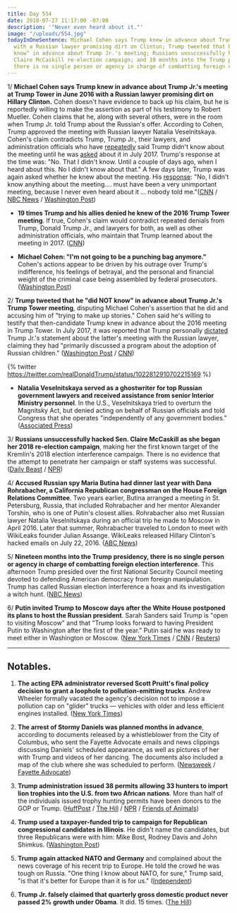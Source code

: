 ```yaml
---
title: Day 554
date: 2018-07-27 11:17:00 -07:00
description: '"Never even heard about it."'
image: "/uploads/554.jpg"
todayInOneSentence: Michael Cohen says Trump knew in advance about Trump Jr.'s meeting
  with a Russian lawyer promising dirt on Clinton; Trump tweeted that he "did NOT
  know" in advance about Trump Jr.'s meeting; Russians unsuccessfully hacked Sen.
  Claire McCaskill re-election campaign; and 19 months into the Trump presidency,
  there is no single person or agency in charge of combatting foreign election interference.
---
```


1/ **Michael Cohen says Trump knew in advance about Trump Jr.'s meeting at Trump Tower in June 2016 with a Russian lawyer promising dirt on Hillary Clinton.** Cohen doesn't have evidence to back up his claim, but he is reportedly willing to make the assertion as part of his testimony to Robert Mueller. Cohen claims that he, along with several others, were in the room when Trump Jr. told Trump about the Russian's offer. According to Cohen, Trump approved the meeting with Russian lawyer Natalia Veselnitskaya. Cohen's claim contradicts Trump, Trump Jr., their lawyers, and administration officials who have [repeatedly](https://whatthefuckjusthappenedtoday.com/2017/07/10/Day-172/#1-donald-trump-jr-met-with-a-kremlin) said Trump didn't know about the meeting until he was [asked](https://www.reuters.com/article/us-usa-trump-interview-highlights-idUSKBN19X34X) about it in July 2017. Trump's response at the time was: "No. That I didn't know. Until a couple of days ago, when I heard about this. No I didn't know about that." A few days later, Trump was again asked whether he knew about the meeting. His [response](https://www.nytimes.com/2017/07/19/us/politics/trump-interview-transcript.html): "No, I didn't know anything about the meeting.... must have been a very unimportant meeting, because I never even heard about it ... nobody told me."([CNN](https://www.cnn.com/2018/07/26/politics/michael-cohen-donald-trump-june-2016-meeting-knowledge/index.html) / [NBC News](https://www.nbcnews.com/politics/politics-news/cohen-claims-trump-knew-2016-russia-meeting-source-says-n895141) / [Washington Post](https://www.washingtonpost.com/news/politics/wp/2018/07/27/the-trump-tower-meeting-increasing-looks-as-bad-for-trump-as-it-at-first-seemed/?utm_term=.2ce88189a735))

* **19 times Trump and his allies denied he knew of the 2016 Trump Tower meeting**. If true, Cohen's claim would contradict repeated denials from Trump, Donald Trump Jr., and lawyers for both, as well as other administration officials, who maintain that Trump learned about the meeting in 2017. ([CNN](https://www.cnn.com/2018/07/27/politics/trump-denials-trump-tower-2016-meeting/index.html))

* **Michael Cohen: "I'm not going to be a punching bag anymore."** Cohen's actions appear to be driven by his outrage over Trump's indifference, his feelings of betrayal, and the personal and financial weight of the criminal case being assembled by federal prosecutors. ([Washington Post](https://www.washingtonpost.com/politics/im-not-going-to-be-a-punching-bag-anymore-inside-michael-cohens-break-with-trump/2018/07/25/2471797a-9024-11e8-bcd5-9d911c784c38_story.html))

2/ **Trump tweeted that he "did NOT know" in advance about Trump Jr.'s Trump Tower meeting**, disputing Michael Cohen's assertion that he did and accusing him of "trying to make up stories." Cohen said he's willing to testify that then-candidate Trump knew in advance about the 2016 meeting in Trump Tower. In July 2017, it was reported that Trump personally [dictated](https://whatthefuckjusthappenedtoday.com/2017/08/01/day-194/#1-trump-personally-dictated-trump-jr) Trump Jr.'s statement about the latter's meeting with the Russian lawyer, claiming they had "primarily discussed a program about the adoption of Russian children." ([Washington Post](https://www.washingtonpost.com/politics/trump-maintains-not-knowing-in-advance-about-meeting-with-russians-disputing-cohen-claim/2018/07/27/5e18f57a-9143-11e8-bcd5-9d911c784c38_story.html) / [CNN](https://www.cnn.com/2018/07/27/politics/donald-trump-reacts-michael-cohen-mueller/index.html))

{% twitter https://twitter.com/realDonaldTrump/status/1022812910702215169 %}

* **Natalia Veselnitskaya served as a ghostwriter for top Russian government lawyers and received assistance from senior Interior Ministry personnel**. In the U.S., Veselnitskaya tried to overturn the Magnitsky Act, but denied acting on behalf of Russian officials and told Congress that she operates "independently of any government bodies." ([Associated Press](https://apnews.com/4946c3cfaea04ce69a7e5bf2344c4a7a))

3/ **Russians unsuccessfully hacked Sen. Claire McCaskill as she began her 2018 re-election campaign**, making her the first known target of the Kremlin's 2018 election interference campaign. There is no evidence that the attempt to penetrate her campaign or staff systems was successful. ([Daily Beast](https://www.thedailybeast.com/russian-hackers-new-target-a-vulnerable-democratic-senator) / [NPR](https://www.npr.org/2018/07/26/632890327/russians-unsuccessfully-tried-to-hack-computers-of-democratic-sen-claire-mccaski))

4/ **Accused Russian spy Maria Butina had dinner last year with Dana Rohrabacher, a California Republican congressman on the House Foreign Relations Committee**. Two years earlier, Butina arranged a meeting in St. Petersburg, Russia, that included Rohrabacher and her mentor Alexander Torshin, who is one of Putin's closest allies. Rohrabacher also met Russian lawyer Natalia Veselnitskaya during an official trip he made to Moscow in April 2016. Later that summer, Rohrabacher traveled to London to meet with WikiLeaks founder Julian Assange. WikiLeaks released Hillary Clinton's hacked emails on July 22, 2016. ([ABC News](https://abcnews.go.com/Politics/russia-bistro-bis-calif-congressman-dined-accused-russian/story?id=56839486))

5/ **Nineteen months into the Trump presidency, there is no single person or agency in charge of combatting foreign election interference**. This afternoon Trump presided over the first National Security Council meeting devoted to defending American democracy from foreign manipulation. Trump has called Russian election interference a hoax and its investigation a witch hunt. ([NBC News](https://www.nbcnews.com/politics/elections/trump-admin-has-no-central-strategy-election-security-no-one-n895256))

6/ **Putin invited Trump to Moscow days after the White House postponed its plans to host the Russian president**. Sarah Sanders said Trump is "open to visiting Moscow" and that "Trump looks forward to having President Putin to Washington after the first of the year." Putin said he was ready to meet either in Washington or Moscow. ([New York Times](https://www.nytimes.com/2018/07/27/world/europe/putin-trump-moscow-meeting.html) / [CNN](https://www.cnn.com/2018/07/27/politics/vladimir-putin-donald-trump-washington-moscow/index.html) / [Reuters](https://www.reuters.com/article/us-safrica-brics-putin-trump/russias-putin-says-he-invited-trump-to-moscow-idUSKBN1KH1K1))

---

## Notables.

1. **The acting EPA administrator reversed Scott Pruitt's final policy decision to grant a loophole to pollution-emitting trucks**. Andrew Wheeler formally vacated the agency's decision not to impose a pollution cap on "glider" trucks — vehicles with older and less efficient engines installed. ([New York Times](https://www.nytimes.com/2018/07/27/climate/wheeler-pruitt-glider-truck-reversal.html))

2. **The arrest of Stormy Daniels was planned months in advance**, according to documents released by a whistleblower from the City of Columbus, who sent the Fayette Advocate emails and news clippings discussing Daniels' scheduled appearance, as well as pictures of her with Trump and videos of her dancing. The documents also included a map of the club where she was scheduled to perform. ([Newsweek](https://www.newsweek.com/stormy-daniels-ohio-arrest-was-planned-whistleblower-claims-1043604) / [Fayette Advocate](http://thefayetteadvocate.com/2018/07/25/whistleblower-provides-emails-that-show-stormy-daniels-arrest-was-pre-planned/))

3. **Trump administration issued 38 permits allowing 33 hunters to import lion trophies into the U.S. from two African nations**. More than half of the individuals issued trophy hunting permits have been donors to the GOP or Trump. ([HuffPost](https://www.huffingtonpost.com/entry/lion-trophies-us-government_us_5b594812e4b0fd5c73cb950a?ggv) / [The Hill](http://thehill.com/policy/energy-environment/399140-more-than-three-dozen-lion-trophy-permits-issued-as-trump-rolls) / [NPR](https://www.npr.org/2018/07/27/633171634/report-shows-trump-administration-issued-permits-for-lion-trophies-to-republican) / [Friends of Animals](https://friendsofanimals.org/news/u-s-hunters-with-connections-to-trump-received-fws-permits-to-hunt-african-lions-under-loosened-restrictions/))

4. **Trump used a taxpayer-funded trip to campaign for Republican congressional candidates in Illinois**. He didn't name the candidates, but three Republicans were with him: Mike Bost, Rodney Davis and John Shimkus. ([Washington Post](https://www.washingtonpost.com/politics/trump-uses-taxpayer-funded-trip-to-campaign-for-gop-candidates/2018/07/26/5a1a2d3a-9121-11e8-9b0d-749fb254bc3d_story.html?utm_term=.933b9dd4ee4d))

5. **Trump again attacked NATO and Germany** and complained about the news coverage of his recent trip to Europe. He told the crowd he was tough on Russia. "One thing I know about NATO, for sure," Trump said, "is that it's better for Europe than it is for us." ([Independent](https://www.independent.co.uk/news/world/americas/trump-nato-germany-uk-steel-workers-speech-russia-europe-a8466081.html))

6. **Trump Jr. falsely claimed that quarterly gross domestic product never passed 2% growth under Obama**. It did. 15 times. ([The Hill](http://thehill.com/homenews/administration/399250-trump-jr-falsely-claims-that-gdp-growth-never-passed-2-percent-under))